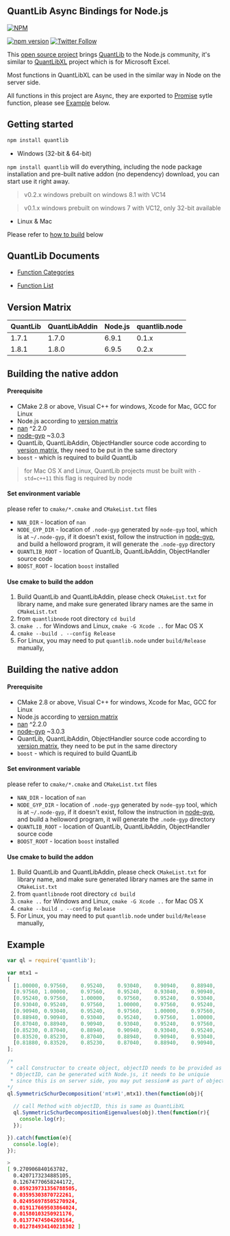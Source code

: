 ## QuantLib Async Bindings for Node.js 

[![NPM](https://nodei.co/npm/quantlib.png?downloads=true&downloadRank=true)](https://nodei.co/npm/quantlib/)

[![npm version](https://badge.fury.io/js/quantlib.svg)](http://badge.fury.io/js/quantlib) 
[![Twitter Follow](https://img.shields.io/twitter/follow/quantlibnode.svg?style=social&maxAge=3600)](https://twitter.com/quantlibnode)

This [open source project](https://github.com/quantlibnode/quantlibnode) brings [QuantLib](http://quantlib.org/) to the Node.js community, it's similar to [QuantLibXL](http://quantlib.org/quantlibxl/) project which is for Microsoft Excel.

Most functions in QuantLibXL can be used in the similar way in Node on the server side.

All functions in this project are Async, they are exported to [Promise](https://www.promisejs.org/) sytle function, please see [Example](#example) below.


## Getting started

```sh
npm install quantlib
```

* Windows (32-bit & 64-bit)

`npm install quantlib` will do everything, including the node package installation and pre-built native addon (no dependency) download, you can start use it right away.

> v0.2.x windows prebuilt on windows 8.1 with VC14

> v0.1.x windows prebuilt on windows 7 with VC12, only 32-bit available

* Linux & Mac

Please refer to [how to build](#building-the-native-addon) below


## QuantLib Documents

* [Function Categories](http://quantlib.org/quantlibxl/categories.html)

* [Function List](http://quantlib.org/quantlibxl/allfunctions.html)

## Version Matrix

| QuantLib | QuantLibAddin | Node.js | quantlib.node |
| -------- | ------------- | ------- | ------------- |
|    1.7.1 |         1.7.0 |   6.9.1 |         0.1.x |
|    1.8.1 |         1.8.0 |   6.9.5 |         0.2.x |

## Building the native addon

#### Prerequisite

* CMake 2.8 or above, Visual C++ for windows, Xcode for Mac, GCC for Linux
* Node.js according to [version matrix](#version-matrix)
* [nan](https://github.com/nodejs/nan) ^2.2.0
* [node-gyp](https://github.com/nodejs/node-gyp) ~3.0.3
* QuantLib, QuantLibAddin, ObjectHandler source code according to [version matrix](#version-matrix), they need to be put in the same directory
* `boost` - which is required to build QuantLib

> for Mac OS X and Linux, QuantLib projects must be built with `-std=c++11` this flag is required by node

#### Set environment variable

please refer to `cmake/*.cmake` and `CMakeList.txt` files

* `NAN_DIR` - location of `nan`
* `NODE_GYP_DIR` - location of `.node-gyp` generated by `node-gyp` tool, which is at `~/.node-gyp`, if it doesn't exist, follow the instruction in [node-gyp](https://github.com/nodejs/node-gyp), and build a helloword program, it will generate the `.node-gyp` directory
* `QUANTLIB_ROOT` - location of QuantLib, QuantLibAddin, ObjectHandler source code
* `BOOST_ROOT` - location `boost` installed

#### Use cmake to build the addon

1. Build QuantLib and QuantLibAddin, please check `CMakeList.txt` for library name, and make sure generated library names are the same in `CMakeList.txt`
2. from `quantlibnode` root directory `cd build`
3. `cmake ..` for Windows and Linux, `cmake -G Xcode ..` for Mac OS X
4. `cmake --build . --config Release`
5. For Linux, you may need to put `quantlib.node` under `build/Release` manually,

## Building the native addon

#### Prerequisite

* CMake 2.8 or above, Visual C++ for windows, Xcode for Mac, GCC for Linux
* Node.js according to [version matrix](#version-matrix)
* [nan](https://github.com/nodejs/nan) ^2.2.0
* [node-gyp](https://github.com/nodejs/node-gyp) ~3.0.3
* QuantLib, QuantLibAddin, ObjectHandler source code according to [version matrix](#version-matrix), they need to be put in the same directory
* `boost` - which is required to build QuantLib

#### Set environment variable

please refer to `cmake/*.cmake` and `CMakeList.txt` files

* `NAN_DIR` - location of `nan`
* `NODE_GYP_DIR` - location of `.node-gyp` generated by `node-gyp` tool, which is at `~/.node-gyp`, if it doesn't exist, follow the instruction in [node-gyp](https://github.com/nodejs/node-gyp), and build a helloword program, it will generate the `.node-gyp` directory
* `QUANTLIB_ROOT` - location of QuantLib, QuantLibAddin, ObjectHandler source code
* `BOOST_ROOT` - location `boost` installed

#### Use cmake to build the addon

1. Build QuantLib and QuantLibAddin, please check `CMakeList.txt` for library name, and make sure generated library names are the same in `CMakeList.txt`
2. from `quantlibnode` root directory `cd build`
3. `cmake ..` for Windows and Linux, `cmake -G Xcode ..` for Mac OS X
4. `cmake --build . --config Release`
5. For Linux, you may need to put `quantlib.node` under `build/Release` manually,

## Example

```js
var ql = require('quantlib');

var mtx1 =
[
  [1.00000,	0.97560,	0.95240,	0.93040,	0.90940,	0.88940,	0.87040,	0.85230,	0.83520,	0.81880],
  [0.97560,	1.00000,    0.97560,    0.95240,    0.93040,    0.90940,    0.88940,    0.87040,    0.85230,    0.83520],
  [0.95240,	0.97560,	1.00000,	0.97560,	0.95240,	0.93040,	0.90940,	0.88940,	0.87040,	0.85230],
  [0.93040,	0.95240,	0.97560,	1.00000,	0.97560,	0.95240,	0.93040,	0.90940,	0.88940,	0.87040],
  [0.90940,	0.93040,	0.95240,	0.97560,	1.00000,	0.97560,	0.95240,	0.93040,	0.90940,	0.88940],
  [0.88940,	0.90940,	0.93040,	0.95240,	0.97560,	1.00000,	0.97560,	0.95240,	0.93040,	0.90940],
  [0.87040,	0.88940,	0.90940,	0.93040,	0.95240,	0.97560,	1.00000,	0.97560,	0.95240,	0.93040],
  [0.85230,	0.87040,	0.88940,	0.90940,	0.93040,	0.95240,	0.97560,	1.00000,	0.97560,	0.95240],
  [0.83520,	0.85230,	0.87040,	0.88940,	0.90940,	0.93040,	0.95240,	0.97560,	1.00000,	0.97560],
  [0.81880,	0.83520,	0.85230,	0.87040,	0.88940,	0.90940,	0.93040,	0.95240,	0.97560,	1.00000]
];

/* 
 * call Constructor to create object, objectID needs to be provided as input, this is diffierent with QuantLibXL
 * ObjectID, can be generated with Node.js, it needs to be uniquie
 * since this is on server side, you may put session# as part of objectID
*/
ql.SymmetricSchurDecomposition('mtx#1',mtx1).then(function(obj){
  
  // call Method with objectID, this is same as QuantLibXL
  ql.SymmetricSchurDecompositionEigenvalues(obj).then(function(r){
    console.log(r);
  });

}).catch(function(e){
  console.log(e);
});

```

```sh
>
[ 9.270906840163782,
  0.4207173234885105,
  0.12674770658244172,
  0.059239731356788505,
  0.03595303870722261,
  0.024956978505270924,
  0.019117669503864024,
  0.01580103250921176,
  0.01377474504269164,
  0.012784934140218302 ]
```
